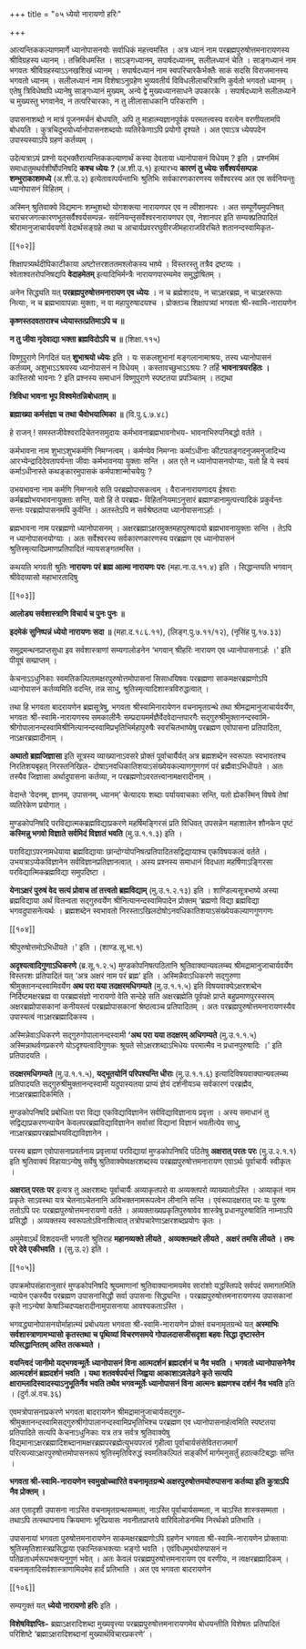 +++
title = "०५ ध्येयो नारायणो हरिः"

+++

आत्यन्तिककल्याणमार्गे ध्यानोपासनयोः सर्वाधिकं महत्त्वमस्ति । अत्र ध्यानं नाम परब्रह्मपुरुषोत्तमनारायणस्य श्रीविग्रहस्य ध्यानम् । तत्त्रिविधमस्ति । साऽङ्गध्यानम्, सपार्षदध्यानम्, सलीलध्यानं चेति । साङ्गध्यानं नाम भगवतः श्रीविग्रहस्याऽऽनखशिखं ध्यानम् । सपार्षदध्यानं नाम स्वपरिचारकैर्भक्तैः साकं सदसि विराजमानस्य भगवतो ध्यानम् । सलीलध्यानं नाम विशेषाऽनुग्रहेण भुव्यवतीर्य विविधलीलाचरित्राणि कुर्वतो भगवतो ध्यानम् । एतेषु त्रिविधेष्वपि ध्यानेषु साङ्गध्यानं मुख्यम्, अन्ये द्वे मुख्यध्यानसाधने उपकारके । सपार्षदध्याने सलीलध्याने च मुख्यस्तु भगवानेव, न तत्परिचारकाः, न तु लीलासाधकानि परिकराणि ।

उपासनाशब्दो न मात्रं पूजनमर्चनं बोधयति, अपि तु माहात्म्यज्ञानपूर्वकं परमतत्त्वस्य वरत्वेन वरणीयतामपि बोधयति । कुत्रचिदुभयोर्ध्यानोपासनशब्दयोः व्यतिरेकेणाऽपि प्रयोगो दृश्यते । अत एवाऽत्र ध्येयपदेन उपास्यस्याऽपि ग्रहणं कर्तव्यम् ।

उदेत्यत्राऽयं प्रश्नो यद्भक्तैरात्यन्तिककल्याणार्थं कस्या देवताया ध्यानोपासनं विधेयम् ? इति । प्रश्नमिमं समाधातुमथर्वशीर्षोपनिषदि **कश्च ध्येयः ?** (अ.शी.उ.१) इत्यारभ्य **कारणं तु ध्येयः सर्वैश्वर्यसम्पन्नः शम्भुराकाशमध्ये** (अ.शी.उ.२) इत्येतावत्पर्यन्ताभिः श्रुतिभिः सर्वकारणकारणस्य सर्वेश्वरस्य अत एव सर्वनियन्तुः ध्यानोपासनं विहितम् ।

अस्मिन् श्रुतिवाक्ये विद्यमानः शम्भुशब्दो योगशक्त्या नारायणपर एव न त्वीशानपरः । अत सम्पूर्णेयमुपनिषत् चराचरजगत्कारणभूतसर्वैश्वर्यसम्पन्न- सर्वनियन्तृसर्वेश्वरनारायणपर एव, नेशानपर इति सम्यक्प्रतिपादितं श्रीरामानुजाचार्यवयर्णेा वेदार्थसङ्ग्रहे तथा च आचार्यप्रवररघुवीरजीमहाराजविरचिते शतानन्दस्वामिकृत-



[[१०२]]

शिक्षापत्र्यर्थदीपिकाटीकाया अष्टोत्तरशततमश्लोकस्य भाष्ये । विस्तरस्तु तत्रैव द्रष्टव्यः । श्वेताश्वतरोपनिषद्यपि **वेदाहमेतम्** इत्यादिभिर्मन्त्रैः नारायणपारम्यमेव समुद्धोषितम् ।

अनेन सिद्ध्यति यत् **परब्रह्मपुरुषोत्तमनारायण एव ध्येयः** ।  न च ब्रह्मेशादयः, न चाऽक्षरब्रह्म, न चाऽक्षररूपाः नित्याः, न च ब्रह्मभावापन्नाः मुक्ताः, न वा महापुरुषादयश्च । प्रोक्तञ्च शिक्षापत्र्यां भगवता श्री-स्वामि-नारायणेन

**कृष्णस्तदवताराश्च ध्येयास्तत्प्रतिमाऽपि च ॥** 

**न  तु जीवा नृदेवाद्या भक्ता ब्रह्मविदोऽपि च ॥** (शिक्षा.११५)

विष्णुपुराणे निगदितं यत् **शुभाश्रयो ध्येयः** इति । यः सकलशुभानां मङ्गलानामाश्रयः, तस्य ध्यानोपासनं कर्तव्यम्, अशुभाऽऽश्रयस्य ध्यानोपासनं न विधेयम् । कस्तावच्छुभाऽऽश्रयः ? तर्हि **भावनात्रयरहितः ।** कास्तिस्रो भावनाः ? इति प्रश्नस्य समाधानं विष्णुपुराणे स्पष्टतया प्रपञ्चितम् । तद्यथा

**त्रिविधा भावना भूप विश्वमेतन्निबोधताम् ॥** 

**ब्रह्माख्या कर्मसंज्ञा च तथा चैवोभयात्मिका ॥** (वि.पु.६.७.४८)

हे राजन् ! समस्तजीवेश्वरादिचेतनसमुदायः कर्मभावनाब्रह्मभावनोभय- भावनाभिरुपनिबद्धो वर्तते ।

कर्मभावना नाम शुभाऽशुभकर्मणि निमग्नत्वम् । कर्मण्येव निमग्नाः कर्माऽधीनाः कीटपतङ्गदनुजमनुजादिभ्य आरभ्येन्द्रादिदेवतापर्यन्ता जीवाः कर्मभावनया युक्ताः सन्ति । अत एते न ध्यानोपासनयोग्याः, यतो हि ये स्वयं कर्माऽधीनास्ते कथङ्कारमुपासकं कर्मपाशान्मोचयेयुः ?

उभयभावना नाम कर्मणि निमग्नत्वे सति परब्रह्मोपासकत्वम् । वैराजनारायणादय ईश्वराः कर्मब्रह्मोभयभावनायुक्ताः सन्ति, यतो हि ते परब्रह्म- विहितनियमाऽनुसारं ब्रह्माण्डानामुत्पत्त्यादिकं प्रकुर्वन्तः सन्तः परब्रह्मोपासनमपि कुर्वन्ति । अतस्तेऽपि न सर्वश्रेष्ठतया ध्यानोपासनाऽर्हाः ।

ब्रह्मभावना नाम परब्रह्मणो ध्यानोपासनम् । अक्षरब्रह्माऽक्षरमुक्तमहापुरुषादयो ब्रह्मभावनायुक्ताः सन्ति । तेऽपि न ध्यानोपासनयोग्याः । अतः सर्वेश्वरस्य सर्वकारणकारणस्य परब्रह्मण एव ध्यानोपासनं श्रुतिस्मृत्यादिप्रमाणप्रतिपादितं न्यायसङ्गतमस्ति ।

कथयति भगवती श्रुतिः **नारायणः परं ब्रह्म आत्मा नारायणः परः** (महा.ना.उ.११.४) इति । सिद्धान्तयति भगवान् श्रीवेदव्यासो महाभारतादिषु

[[१०३]]

**आलोड्य सर्वशास्त्राणि विचार्य च पुनः पुनः ॥** 

**इदमेकं सुनिष्पन्नं ध्येयो नारायणः सदा ॥** (महा.द.१८६.११), (लिङ्ग.पु.७.११/१२), (नृसिंह पु.१७.३३)

समुद्रमन्थनप्राप्तसुधा इव सर्वशास्त्राणां सम्यगालोडनेन ‘भगवान् श्रीहरिः नारायण एव ध्यानोपासनाऽर्हः ।’ इति पीयूषं सम्प्राप्तम् ।

केचनाऽऽधुनिकाः स्वमतिकल्पितामक्षरपुरुषोत्तमोपासनां सिसाधयिषवः परब्रह्मणा साकमक्षरब्रह्मणोऽपि ध्यानोपासनं कर्तव्यमिति वदन्ति, तन्न साधु, श्रुतिस्मृत्यादिशास्त्रविरुद्धत्वात् ।

तथा हि भगवता बादरायणेन ब्रह्मसूत्रेषु, भगवता श्रीस्वामिनारायेणन वचनामृतग्रन्थे तथा श्रीमद्रामानुजाचार्यवर्येण, भगवतः श्री-स्वामि-नारायणस्य समकालीनैः सम्प्रदायमर्मज्ञैर्वेदवेदान्तपारगैः सद्गुरुश्रीमुक्तानन्दस्वामि- श्रीगोपालानन्दस्वामिश्रीनित्यानन्दस्वामिप्रभृतिभिर्महापुरुषैः स्वरचितभाष्येषु परब्रह्मण एवोपासना प्रतिपादिता, नाऽक्षरब्रह्मादीनाम् ।

**अथातो ब्रह्मजिज्ञासा** इति सूत्रस्य व्याख्यानाऽवसरे प्रोक्तं पूर्वाचार्यैर्यत् अत्र ब्रह्मशब्देन स्वरूपतः स्वभावतश्च निरतिशयबृहत् निरस्तनिखिल- दोषाऽनवधिकातिशयाऽसंख्येयकल्याणगुणगणं परं ब्रह्मैवाऽभिधीयते । अतः तस्यैव जिज्ञासा अर्थादुपासना कर्तव्या, न परब्रह्मणोऽवरतत्त्वानामक्षरादीनाम् ।

वेदान्ते ‘वेदनम्, ज्ञानम्, उपासनम्, ध्यानम्’ चेत्यादयः शब्दाः पर्यायवाचकाः सन्ति, यतो ह्येकस्मिन् विषये तेषां व्यतिरेकेण प्रयोगात् ।

मुण्डकोपनिषदि परविद्यात्मकब्रह्मविद्याप्रकरणे महर्षिमङ्गिरसं प्रति विधिवत् उपसन्नेन महाशालेन शौनकेन पृष्टं **कस्मिन्नु भगवो विज्ञाते सर्वमिदं विज्ञातं भवति** (मु.उ.१.१.३) इति ।

पराविद्याऽपरनामधेयाया ब्रह्मविद्यायाः छान्दोग्योपनिषत्प्रतिपादितसद्विद्यायाश्च एकविषयकत्वं वर्तते । उभयत्राऽप्येकविज्ञानेन सर्वविज्ञानप्रतिज्ञानत्वात् । अस्य प्रश्नस्य समाधानं विदधता महर्षिणाऽङ्गिरसा परविद्यात्मिकब्रह्मविद्या समुपदिष्टा ।

**येनाऽक्षरं पुरुषं वेद सत्यं प्रोवाच तां तत्त्वतो ब्रह्मविद्याम्** (मु.उ.१.२.१३) इति । शाण्डिल्यसूत्रभाष्ये अस्या ब्रह्मविद्याया अर्थं वितन्वता सद्गुरुवर्येण श्रीनित्यानन्दस्वामिपादेन प्रोक्तम् ‘ब्रह्मणो विद्या ब्रह्मविद्या भगवदुपासनेत्यर्थः । ब्रह्मशब्देन स्वभावतो निरस्ताऽखिलदोषोऽनवधिकातिशयाऽसंख्येयकल्याणगुणगणः



[[१०४]]

श्रीपुरुषोत्तमोऽभिधीयते ।’ इति । (शाण्ड.सू.भा.१)

**अदृश्यत्वादिगुणाऽधिकरणे** (ब्र.सू.१.२.५) मुण्डकोपनिषत्पठितानि श्रुतिवाक्यान्यवलम्ब्य श्रीमद्रामानुजाचार्यवर्येण विस्तरशः प्रतिपादितं यत् ‘अत्र अक्षरं नाम परं ब्रह्म’ इति । अस्मिन्नैवाऽधिकरणे सद्गुरुणा श्रीमुक्तानन्दस्वामिवर्येण **अथ परा यया तदक्षरमधिगम्यते** (मु.उ.१.१.५) इति विषयवाक्येऽक्षरशब्देन निर्दिष्टमक्षरब्रह्म वा परब्रह्मसंज्ञो नारायणो वेति सन्देहे सति अक्षरब्रह्मेति पूर्वपक्षे प्राप्ते बहुप्रमाणपुरस्सरम् अक्षरब्रह्मोपासकानां कनीयस्त्वं परब्रह्मोपासकानां श्रेष्ठत्वञ्च प्रतिपादितम् । अतः परब्रह्मपुरुषोत्तमनारायणस्यैव उपास्यत्वं नाऽक्षरब्रह्मादिकस्य ।

अस्मिन्नेवाऽधिकरणे सद्गुरुगोपालानन्दस्वामी **‘अथ परा यया तदक्षरम् अधिगम्यते** (मु.उ.१.१.५) अस्मिन्नाथर्वणप्रकरणे योऽदृश्यत्वादिगुणकः श्रूयते सोऽक्षरशब्दाऽभिधेयः परमात्मैव न प्रधानपुरुषादिः ।’ इति प्रतिपादयति ।

**तदक्षरमधिगम्यते** (मु.उ.१.१.५),  **यद्भूतयोनिं परिपश्यन्ति धीराः** (मु.उ.१.१.६) इत्यादिविषयवाक्यान्यवलम्ब्य प्रतिपादयति सद्गुरुश्रीमुक्तानन्दस्वामी यदुपास्यतया प्राप्यं ज्ञेयं दर्शनीयञ्च सर्वकारणं परब्रह्मैव, नाऽक्षरब्रह्मादिकमिति ।

मुण्डकोपनिषदि प्रबोधिता परा विद्या एकविद्याविज्ञानेन सर्वविद्याविज्ञानाय प्रवृत्ता । अस्य समाधानं तु सद्विद्याप्रकरणन्यायेन केवलपरब्रह्मविद्याविज्ञानेन सर्वासां विद्यानां विज्ञानं भवतीत्येव साधु, नाऽक्षरब्रह्मपरब्रह्मोभयविद्याविज्ञानेन ।

परस्य ब्रह्मण एवोपासनाप्रवर्तनाय प्रवृत्तायां परविद्यायां मुण्डकोपनिषदि पठितेषु **अक्षरात् परतः परः** (मु.उ.२.१.१) इति श्रुतिवाक्यं विहायाऽन्येषु सर्वेषु श्रुतिवाक्येष्वक्षरशब्दस्य परब्रह्मपुरुषोत्तमनारायण एवाऽर्थः पूर्वाचार्यैः स्वीकृतः ।

**अक्षरात् परतः पर** इत्यत्र तु अक्षरशब्दः पूर्वाचार्यैः अव्याकृतपरो वा अव्यक्तपरो व्याख्यातोऽस्ति । अव्याकृतं नाम प्रकृतेः साऽवस्था यत्र चेतनाऽचेतनानि अविभक्तनामरूपत्वेन लीनानि सन्ति । एवंरूपादक्षरात् परः यः पुरुषः ततोऽपि परः परब्रह्मपुरुषोत्तमनारायणो वर्तते । अव्यक्ताख्यप्रकृतिपुरुषावेव शास्त्रेषु प्रधानपुरुषाविति नाम्नाऽपि प्रसिद्धौ । अव्यक्तस्य स्वरूपतोऽविनाशित्वात् तत्रोपचारेणाऽक्षरशब्दप्रयोगः कृतः ।

अमुमेवाऽर्थं विशदयन्ती भगवती श्रुतिराह **महानव्यक्ते लीयते** ,  **अव्यक्तमक्षरे लीयते** ,  **अक्षरं तमसि लीयते । तमः परे देवे एकीभवति ।** (सु.उ.२) इति ।

[[१०५]]

उपक्रमोपसंहारानुसारं मुण्डकोपनिषदि श्रूयमाणानां श्रुतिवाक्यानामयमेव सारांशो यद्धस्तिपदे सर्वपदं समागतमिति न्यायेन एकस्यैव परब्रह्मण उपासनासिद्धौ सर्वा उपासनाः सिद्ध्यन्ति । परब्रह्मपुरुषोत्तमनारायणस्य उपासकानां कृते नाऽन्येषां केषाञ्चिदप्यक्षरादीनामुपासनाया आवश्यकताऽस्ति ।

भगवद्ध्यानोपासनयोर्माहात्म्यं प्रबोधयता भगवता श्री-स्वामि-नारायणेन प्रोक्तं वचनामृतग्रन्थे यत् **अस्माभिः सर्वशास्त्राणामभ्यासो कृतस्तथा च पृथिव्यां विचरणसमये गोपालदासजीसदृशा बहवः सिद्धा दृष्टास्तेन यत्सिद्धान्तितम् अस्ति तत्कथ्यते ।** 

**वयन्त्विदं जानीमो यद्भगवन्मूर्तेः ध्यानोपासनं विना आत्मदर्शनं ब्रह्मदर्शनं च नैव भवति । भगवतो ध्यानोपासनेनैव आत्मदर्शनं ब्रह्मदर्शनं भवति । यथा शतवर्षपर्यन्तं जिह्वया आकाशाऽवलेढने कृते सत्यपि क्षाराम्लादिस्वादस्याऽनुभूतिर्नैव भवति तथैव भगवन्मूर्तेः ध्यानोपासनं विना आत्मनः ब्रह्मणश्च दर्शनं नैव भवति** इति । (दुर्ग.अं.वच.३६)

एवमत्रोपासनाप्रकरणे भगवता बादरायणेन श्रीमद्रामानुजाचार्यसद्गुरु- श्रीमुक्तानन्दस्वामिसद्गुरुश्रीगोपालानन्दस्वामिप्रभृतिभिश्च परब्रह्मण एव ध्यानोपासनार्हत्वमिति स्पष्टतया प्रतिपादिते सत्यपि केचनाऽधुनिकाः यत्र तत्र सर्वत्र श्रुतिवाक्येषु विद्यमानाऽक्षरब्रह्मादिशब्दानामक्षरब्रह्मपरब्रह्मेत्युभयपरत्वं गृहीत्वा पूर्वाचार्यसंसेवितराजमार्गं परित्यज्याऽक्षरपुरुषोत्तमोपासनरूपं श्रुतिस्मृतिविरुद्धं स्वमतिकल्पितं सङ्कीर्णं मार्गमनुसर्तुं हठात्कटिबद्धाः सन्ति ।

**भगवता श्री-स्वामि-नारायणेन स्वमुखोच्चारिते वचनामृतग्रन्थे अक्षरपुरुषोत्तमयोरुपासना कर्तव्या इति कुत्राऽपि नैव प्रोक्तम् ।** 

अत एतादृशी उपासना नाऽस्ति वचनामृतग्रन्थसम्मता, नाऽस्ति पूर्वाचार्यसम्मता, न चाऽस्ति शास्त्रसम्मता । तथाऽपि तत्स्थापनाय क्रियमाणः भूरिप्रयासः नवनीतप्राप्तये वारिविलोडनमिव निरर्थको प्रतिभाति ।

उपासनायां भगवता पुरुषोत्तमनारायणेन साकमक्षरब्रह्मणोऽपि ग्रहणेन भगवता श्री-स्वामि-नारायणेन प्रोक्तायाः श्रुतिस्मृतिशास्त्रप्रसिद्धाया एकान्तिकभक्त्याः भङ्गो भवति । एवंविधमुभयोरुपासनं न पतिव्रताधर्मरूपभक्त्यनुगुणं भवेत् । अतः केवलं परब्रह्मपुरुषोत्तमनारायण एव वरणीयः, न त्वक्षरब्रह्मादिकम् । वचनामृतादिसर्वशास्त्राणामिदमेव हार्दं प्रतिभाति । अत एव भगवता बादरायणेन



[[१०६]]

सम्यगुक्तं यत् **ध्येयो नारायणो हरिः** इति ।

**विशेषविज्ञप्तिः-** ब्रह्माऽक्षरादिशब्दा मुख्यवृत्त्या परब्रह्मपुरुषोत्तमनारायणमेव बोधयन्तीति विशेषतः प्रतिपादितं परिशिष्टे ‘ब्रह्माऽक्षरादिशब्दानां मुख्यार्थविचारप्रकरणे’ ।
